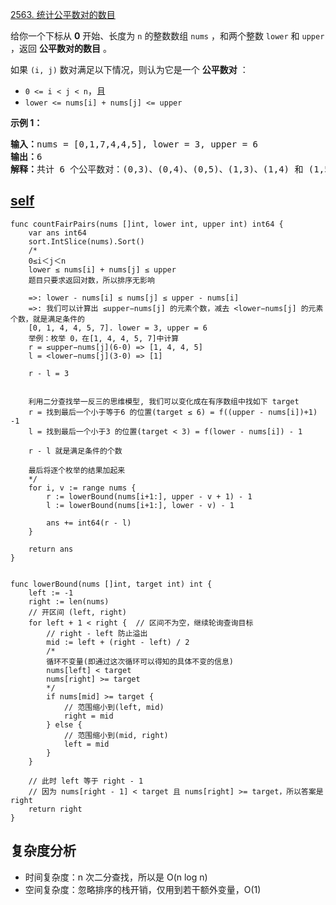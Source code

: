 [2563. 统计公平数对的数目](https://leetcode.cn/problems/count-the-number-of-fair-pairs/)

给你一个下标从 **0** 开始、长度为 `n` 的整数数组 `nums` ，和两个整数 `lower` 和 `upper` ，返回 **公平数对的数目** 。

如果 `(i, j)` 数对满足以下情况，则认为它是一个 **公平数对** ：

- `0 <= i < j < n`，且
- `lower <= nums[i] + nums[j] <= upper`

**示例 1：**

<pre><b>输入：</b>nums = [0,1,7,4,4,5], lower = 3, upper = 6
<b>输出：</b>6
<b>解释：</b>共计 6 个公平数对：(0,3)、(0,4)、(0,5)、(1,3)、(1,4) 和 (1,5) 。</pre>

## [self](https://leetcode.cn/problems/count-the-number-of-fair-pairs/submissions/564524036)

```golang
func countFairPairs(nums []int, lower int, upper int) int64 {
    var ans int64
    sort.IntSlice(nums).Sort()
    /*
    0≤i＜j＜n
    lower ≤ nums[i] + nums[j] ≤ upper
    题目只要求返回对数，所以排序无影响

    =>: lower - nums[i] ≤ nums[j] ≤ upper - nums[i]
    =>: 我们可以计算出 ≤upper−nums[j] 的元素个数，减去 <lower−nums[j] 的元素个数，就是满足条件的
    [0, 1, 4, 4, 5, 7]. lower = 3, upper = 6
    举例：枚举 0，在[1, 4, 4, 5, 7]中计算
    r = ≤upper−nums[j](6-0) => [1, 4, 4, 5]
    l = <lower−nums[j](3-0) => [1]

    r - l = 3


    利用二分查找举一反三的思维模型, 我们可以变化成在有序数组中找如下 target
    r = 找到最后一个小于等于6 的位置(target ≤ 6) = f((upper - nums[i])+1) -1
    l = 找到最后一个小于3 的位置(target < 3) = f(lower - nums[i]) - 1

    r - l 就是满足条件的个数

    最后将逐个枚举的结果加起来
    */
    for i, v := range nums {
        r := lowerBound(nums[i+1:], upper - v + 1) - 1
        l := lowerBound(nums[i+1:], lower - v) - 1

        ans += int64(r - l)
    }

    return ans
}


func lowerBound(nums []int, target int) int {
    left := -1
    right := len(nums)
    // 开区间 (left, right)
    for left + 1 < right {  // 区间不为空，继续轮询查询目标
        // right - left 防止溢出
        mid := left + (right - left) / 2
        /*
        循环不变量(即通过这次循环可以得知的具体不变的信息)
        nums[left] < target
        nums[right] >= target
        */
        if nums[mid] >= target {
            // 范围缩小到(left, mid)
            right = mid
        } else {
            // 范围缩小到(mid, right)
            left = mid
        }
    }

    // 此时 left 等于 right - 1
    // 因为 nums[right - 1] < target 且 nums[right] >= target，所以答案是 right
    return right
}
```

## 复杂度分析

- 时间复杂度：n 次二分查找，所以是 O(n log n)
- 空间复杂度：忽略排序的栈开销，仅用到若干额外变量，O(1)
